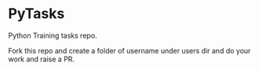 # PyTasks

Python Training tasks repo.

Fork this repo and create a folder of username under users dir and do your work and raise a PR.
